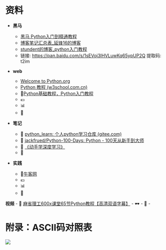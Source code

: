 # 资料

- **黑马**
	- [黑马 Python入门到精通教程](https://www.bilibili.com/video/BV1Az4y1S7oK?p=2&vd_source=f60140501807a07148cf4d6b0a7fc3d3)
	- [博客笔记汇总表_延锋16的博客](https://blog.csdn.net/weixin_44949135/article/details/113444321)
	- [stundent的博客_python入门教程](https://blog.csdn.net/weixin_54691198/article/details/125112778?spm=1001.2014.3001.5501)
	- 链接: https://pan.baidu.com/s/1sEVoj3lHVLuwKq65ypUP2Q 提取码: t2im 

- **web**
	- [Welcome to Python.org](https://www.python.org/)
	- [Python 教程 (w3school.com.cn)](https://www.w3school.com.cn/python/index.asp)
	- 🎲[Python基础教程，Python入门教程](http://c.biancheng.net/python/)
	- 💶 
	- 📊 
	- 🌈

- **笔记**
	- 🥏 [python_learn: 个人python学习仓库 (gitee.com)](https://gitee.com/muaimingjun/python_learn)
	- 📙 [jackfrued/Python-100-Days: Python - 100天从新手到大师](https://github.com/jackfrued/Python-100-Days)
	- 💾 [《动手学深度学习》](https://github.com/d2l-ai/d2l-zh)
	- 🥠 

- **实践**
	- 🎲[牛客网]( https://www.nowcoder.com/link/pc_gzh_pyahzsq_python)
	- 💶 
	- 📊 
	- 🌈

**视频**
	- 🥽 [麻省理工600x课堂65节Python教程【高清双语字幕】](https://www.bilibili.com/video/BV1Qa411D77b?spm_id_from=333.1007.top_right_bar_window_custom_collection.content.click)
	- 🕶 
	- 👔 
	-  


# 附录：ASCII码对照表

 ![](https://img-blog.csdnimg.cn/20210131165516929.jpg)
